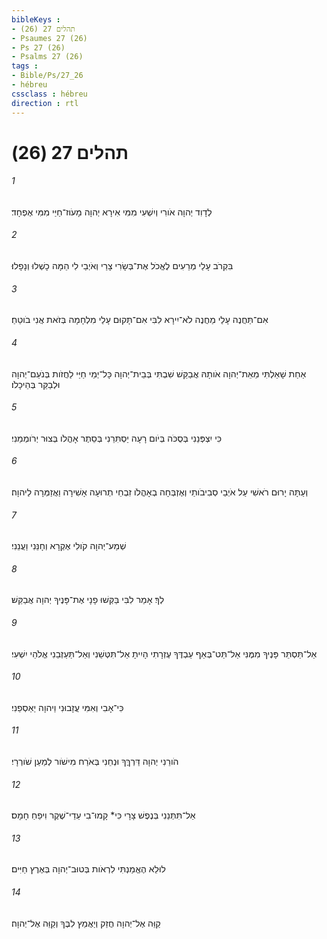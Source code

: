 ```yaml
---
bibleKeys : 
- תהלים 27 (26)
- Psaumes 27 (26)
- Ps 27 (26)
- Psalms 27 (26)
tags : 
- Bible/Ps/27_26
- hébreu
cssclass : hébreu
direction : rtl
---
```


# תהלים 27 (26)

###### 1
לְדָוִד יְהוָה אֹורִי וְיִשְׁעִי מִמִּי אִירָא יְהוָה מָעֹוז־חַיַּי מִמִּי אֶפְחָד׃
###### 2
בִּקְרֹב עָלַי מְרֵעִים לֶאֱכֹל אֶת־בְּשָׂרִי צָרַי וְאֹיְבַי לִי הֵמָּה כָשְׁלוּ וְנָפָלוּ׃
###### 3
אִם־תַּחֲנֶה עָלַי מַחֲנֶה לֹא־יִירָא לִבִּי אִם־תָּקוּם עָלַי מִלְחָמָה בְּזֹאת אֲנִי בֹוטֵחַ׃
###### 4
אַחַת שָׁאַלְתִּי מֵאֵת־יְהוָה אֹותָהּ אֲבַקֵּשׁ שִׁבְתִּי בְּבֵית־יְהוָה כָּל־יְמֵי חַיַּי לַחֲזֹות בְּנֹעַם־יְהוָה וּלְבַקֵּר בְּהֵיכָלֹו׃
###### 5
כִּי יִצְפְּנֵנִי בְּסֻכֹּה בְּיֹום רָעָה יַסְתִּרֵנִי בְּסֵתֶר אָהֳלֹו בְּצוּר יְרֹומְמֵנִי׃
###### 6
וְעַתָּה יָרוּם רֹאשִׁי עַל אֹיְבַי סְבִיבֹותַי וְאֶזְבְּחָה בְאָהֳלֹו זִבְחֵי תְרוּעָה אָשִׁירָה וַאֲזַמְּרָה לַיהוָה׃
###### 7
שְׁמַע־יְהוָה קֹולִי אֶקְרָא וְחָנֵּנִי וַעֲנֵנִי׃
###### 8
לְךָ׃ אָמַר לִבִּי בַּקְּשׁוּ פָנָי אֶת־פָּנֶיךָ יְהוָה אֲבַקֵּשׁ׃
###### 9
אַל־תַּסְתֵּר פָּנֶיךָ מִמֶּנִּי אַל־תַּט־בְּאַף עַבְדֶּךָ עֶזְרָתִי הָיִיתָ אַל־תִּטְּשֵׁנִי וְאַל־תַּעַזְבֵנִי אֱלֹהֵי יִשְׁעִי׃
###### 10
כִּי־אָבִי וְאִמִּי עֲזָבוּנִי וַיהוָה יַאַסְפֵנִי׃
###### 11
הֹורֵנִי יְהוָה דַּרְךֶּךָ וּנְחֵנִי בְּאֹרַח מִישֹׁור לְמַעַן שֹׁורְרָי׃
###### 12
אַל־תִּתְּנֵנִי בְּנֶפֶשׁ צָרָי כִּי* קָמוּ־בִי עֵדֵי־שֶׁקֶר וִיפֵחַ חָמָס׃
###### 13
לוּלֵא הֶאֱמַנְתִּי לִרְאֹות בְּטוּב־יְהוָה בְּאֶרֶץ חַיִּים׃
###### 14
קַוֵּה אֶל־יְהוָה חֲזַק וְיַאֲמֵץ לִבֶּךָ וְקַוֵּה אֶל־יְהוָה׃
